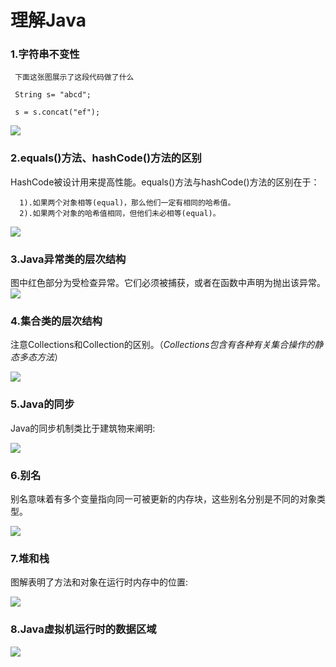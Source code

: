 # 理解Java #
### 1.字符串不变性 ###

     下面这张图展示了这段代码做了什么

     String s= "abcd";

	 s = s.concat("ef");
	
![](https://i.imgur.com/CsYFPxO.png)

### 2.equals()方法、hashCode()方法的区别 ###

HashCode被设计用来提高性能。equals()方法与hashCode()方法的区别在于：

      1).如果两个对象相等(equal)，那么他们一定有相同的哈希值。
      2).如果两个对象的哈希值相同，但他们未必相等(equal)。

![](https://i.imgur.com/FCrTDAR.png)

### 3.Java异常类的层次结构 ###

图中红色部分为受检查异常。它们必须被捕获，或者在函数中声明为抛出该异常。
![](https://i.imgur.com/YzDb2cr.png)

### 4.集合类的层次结构 ###

注意Collections和Collection的区别。（*Collections包含有各种有关集合操作的静态多态方法*）

![](https://i.imgur.com/nT7p9Yq.png)

### 5.Java的同步 ###

Java的同步机制类比于建筑物来阐明:

![](https://i.imgur.com/AUJFIav.png)

### 6.别名 ###

别名意味着有多个变量指向同一可被更新的内存块，这些别名分别是不同的对象类型。

![](https://i.imgur.com/Zq9Xo8m.png)

### 7.堆和栈 ###

图解表明了方法和对象在运行时内存中的位置:

![](https://i.imgur.com/iInOzmS.png)

### 8.Java虚拟机运行时的数据区域

![](https://i.imgur.com/Y5DN9Ll.png)